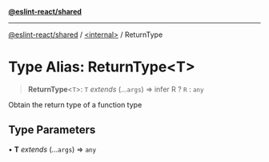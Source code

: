 [**@eslint-react/shared**](../../README.md)

***

[@eslint-react/shared](../../README.md) / [\<internal\>](../README.md) / ReturnType

# Type Alias: ReturnType\<T\>

> **ReturnType**\<`T`\>: `T` *extends* (...`args`) => infer R ? `R` : `any`

Obtain the return type of a function type

## Type Parameters

• **T** *extends* (...`args`) => `any`

